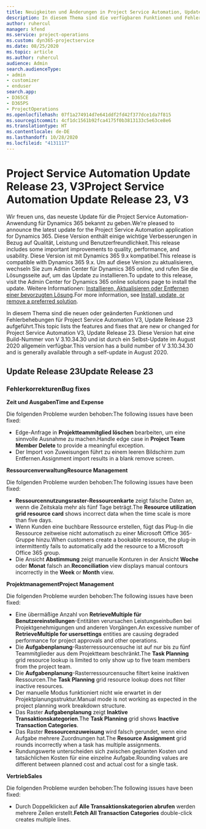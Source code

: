 ```yaml
---
title: Neuigkeiten und Änderungen in Project Service Automation, Update Release 23, V3
description: In diesem Thema sind die verfügbaren Funktionen und Fehlerbehebungen für Project Service Automation Update Release 23, V3 aufgeführt.
author: ruhercul
manager: kfend
ms.service: project-operations
ms.custom: dyn365-projectservice
ms.date: 08/25/2020
ms.topic: article
ms.author: ruhercul
audience: Admin
search.audienceType:
- admin
- customizer
- enduser
search.app:
- D365CE
- D365PS
- ProjectOperations
ms.openlocfilehash: 07f1a274914d7e641ddf2fd42f377dce1da7f815
ms.sourcegitcommit: 4cf1dc1561b92fca4175f0b3813133c5e63ce8e6
ms.translationtype: HT
ms.contentlocale: de-DE
ms.lasthandoff: 10/28/2020
ms.locfileid: "4131117"
---
```

# <a name="project-service-automation-update-release-23-v3"></a><span data-ttu-id="f79b2-103">Project Service Automation Update Release 23, V3</span><span class="sxs-lookup"><span data-stu-id="f79b2-103">Project Service Automation Update Release 23, V3</span></span>

<span data-ttu-id="f79b2-104">Wir freuen uns, das neueste Update für die Project Service Automation-Anwendung für Dynamics 365 bekannt zu geben.</span><span class="sxs-lookup"><span data-stu-id="f79b2-104">We’re pleased to announce the latest update for the Project Service Automation application for Dynamics 365.</span></span> <span data-ttu-id="f79b2-105">Diese Version enthält einige wichtige Verbesserungen in Bezug auf Qualität, Leistung und Benutzerfreundlichkeit.</span><span class="sxs-lookup"><span data-stu-id="f79b2-105">This release includes some important improvements to quality, performance, and usability.</span></span> <span data-ttu-id="f79b2-106">Diese Version ist mit Dynamics 365 9.x kompatibel.</span><span class="sxs-lookup"><span data-stu-id="f79b2-106">This release is compatible with Dynamics 365 9.x.</span></span> <span data-ttu-id="f79b2-107">Um auf diese Version zu aktualisieren, wechseln Sie zum Admin Center für Dynamics 365 online, und rufen Sie die Lösungsseite auf, um das Update zu installieren.</span><span class="sxs-lookup"><span data-stu-id="f79b2-107">To update to this release, visit the Admin Center for Dynamics 365 online solutions page to install the update.</span></span> <span data-ttu-id="f79b2-108">Weitere Informationen: [Installieren, Aktualisieren oder Entfernen einer bevorzugten Lösung](https://docs.microsoft.com/power-platform/admin/install-remove-preferred-solution).</span><span class="sxs-lookup"><span data-stu-id="f79b2-108">For more information, see [Install, update, or remove a preferred solution](https://docs.microsoft.com/power-platform/admin/install-remove-preferred-solution).</span></span>

<span data-ttu-id="f79b2-109">In diesem Thema sind die neuen oder geänderten Funktionen und Fehlerbehebungen für Project Service Automation V3, Update Release 23 aufgeführt.</span><span class="sxs-lookup"><span data-stu-id="f79b2-109">This topic lists the features and fixes that are new or changed for Project Service Automation V3, Update Release 23.</span></span> <span data-ttu-id="f79b2-110">Diese Version hat eine Build-Nummer von V 3.10.34.30 und ist durch ein Selbst-Update im August 2020 allgemein verfügbar.</span><span class="sxs-lookup"><span data-stu-id="f79b2-110">This version has a build number of V 3.10.34.30 and is generally available through a self-update in August 2020.</span></span>

## <a name="update-release-23"></a><span data-ttu-id="f79b2-111">Update Release 23</span><span class="sxs-lookup"><span data-stu-id="f79b2-111">Update Release 23</span></span>

### <a name="bug-fixes"></a><span data-ttu-id="f79b2-112">Fehlerkorrekturen</span><span class="sxs-lookup"><span data-stu-id="f79b2-112">Bug fixes</span></span>

<span data-ttu-id="f79b2-113">**Zeit und Ausgaben**</span><span class="sxs-lookup"><span data-stu-id="f79b2-113">**Time and Expense**</span></span>

<span data-ttu-id="f79b2-114">Die folgenden Probleme wurden behoben:</span><span class="sxs-lookup"><span data-stu-id="f79b2-114">The following issues have been fixed:</span></span>
- <span data-ttu-id="f79b2-115">Edge-Anfrage in **Projektteammitglied löschen** bearbeiten, um eine sinnvolle Ausnahme zu machen.</span><span class="sxs-lookup"><span data-stu-id="f79b2-115">Handle edge case in **Project Team Member Delete** to provide a meaningful exception.</span></span>
- <span data-ttu-id="f79b2-116">Der Import von Zuweisungen führt zu einem leeren Bildschirm zum Entfernen.</span><span class="sxs-lookup"><span data-stu-id="f79b2-116">Assignment import results in a blank remove screen.</span></span>

<span data-ttu-id="f79b2-117">**Ressourcenverwaltung**</span><span class="sxs-lookup"><span data-stu-id="f79b2-117">**Resource Management**</span></span>

<span data-ttu-id="f79b2-118">Die folgenden Probleme wurden behoben:</span><span class="sxs-lookup"><span data-stu-id="f79b2-118">The following issues have been fixed:</span></span>

- <span data-ttu-id="f79b2-119">**Ressourcennutzungsraster-Ressourcenkarte** zeigt falsche Daten an, wenn die Zeitskala mehr als fünf Tage beträgt.</span><span class="sxs-lookup"><span data-stu-id="f79b2-119">The **Resource utilization grid resource card** shows incorrect data when the time scale is more than five days.</span></span>
- <span data-ttu-id="f79b2-120">Wenn Kunden eine buchbare Ressource erstellen, fügt das Plug-In die Ressource zeitweise nicht automatisch zu einer Microsoft Office 365-Gruppe hinzu.</span><span class="sxs-lookup"><span data-stu-id="f79b2-120">When customers create a bookable resource, the plug-in intermittently fails to automatically add the resource to a Microsoft Office 365 group.</span></span>
- <span data-ttu-id="f79b2-121">Die Ansicht **Abstimmung** zeigt manuelle Konturen in der Ansicht **Woche** oder **Monat** falsch an.</span><span class="sxs-lookup"><span data-stu-id="f79b2-121">**Reconciliation** view displays manual contours incorrectly in the **Week** or **Month** view.</span></span>

<span data-ttu-id="f79b2-122">**Projektmanagement**</span><span class="sxs-lookup"><span data-stu-id="f79b2-122">**Project Management**</span></span>

<span data-ttu-id="f79b2-123">Die folgenden Probleme wurden behoben:</span><span class="sxs-lookup"><span data-stu-id="f79b2-123">The following issues have been fixed:</span></span>

- <span data-ttu-id="f79b2-124">Eine übermäßige Anzahl von **RetrieveMultiple für Benutzereinstellungen**-Entitäten verursachen Leistungseinbußen bei Projektgenehmigungen und anderen Vorgängen.</span><span class="sxs-lookup"><span data-stu-id="f79b2-124">An excessive number of **RetrieveMultiple for usersettings** entities are causing degraded performance for project approvals and other operations.</span></span>
- <span data-ttu-id="f79b2-125">Die **Aufgabenplanung**-Rasterressourcensuche ist auf nur bis zu fünf Teammitglieder aus dem Projektteam beschränkt.</span><span class="sxs-lookup"><span data-stu-id="f79b2-125">The **Task Planning** grid resource lookup is limited to only show up to five team members from the project team.</span></span> 
- <span data-ttu-id="f79b2-126">Die **Aufgabenplanung**-Rasterressourcensuche filtert keine inaktiven Ressourcen.</span><span class="sxs-lookup"><span data-stu-id="f79b2-126">The **Task Planning** grid resource lookup does not filter inactive resources.</span></span>
- <span data-ttu-id="f79b2-127">Der manuelle Modus funktioniert nicht wie erwartet in der Projektplanungsstruktur.</span><span class="sxs-lookup"><span data-stu-id="f79b2-127">Manual mode is not working as expected in the project planning work breakdown structure.</span></span>
- <span data-ttu-id="f79b2-128">Das Raster **Aufgabenplanung** zeigt **Inaktive Transaktionskategorien**.</span><span class="sxs-lookup"><span data-stu-id="f79b2-128">The **Task Planning** grid shows **Inactive Transaction Categories**.</span></span>
- <span data-ttu-id="f79b2-129">Das Raster **Ressourcenzuweisung** wird falsch gerundet, wenn eine Aufgabe mehrere Zuordnungen hat.</span><span class="sxs-lookup"><span data-stu-id="f79b2-129">The **Resource Assignment** grid rounds incorrectly when a task has multiple assignments.</span></span>
- <span data-ttu-id="f79b2-130">Rundungswerte unterscheiden sich zwischen geplanten Kosten und tatsächlichen Kosten für eine einzelne Aufgabe.</span><span class="sxs-lookup"><span data-stu-id="f79b2-130">Rounding values are different between planned cost and actual cost for a single task.</span></span>

<span data-ttu-id="f79b2-131">**Vertrieb**</span><span class="sxs-lookup"><span data-stu-id="f79b2-131">**Sales**</span></span>

<span data-ttu-id="f79b2-132">Die folgenden Probleme wurden behoben:</span><span class="sxs-lookup"><span data-stu-id="f79b2-132">The following issues have been fixed:</span></span>

- <span data-ttu-id="f79b2-133">Durch Doppelklicken auf **Alle Transaktionskategorien abrufen** werden mehrere Zeilen erstellt.</span><span class="sxs-lookup"><span data-stu-id="f79b2-133">**Fetch All Transaction Categories** double-click creates multiple lines.</span></span>

